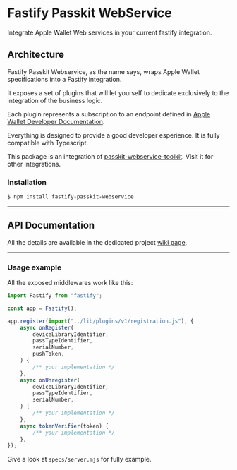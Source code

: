# Fastify Passkit WebService

Integrate Apple Wallet Web services in your current fastify integration.

## Architecture

Fastify Passkit Webservice, as the name says, wraps Apple Wallet specifications into a Fastify integration.

It exposes a set of plugins that will let yourself to dedicate exclusively to the integration of the business logic.

Each plugin represents a subscription to an endpoint defined in [Apple Wallet Developer Documentation](https://developer.apple.com/documentation/walletpasses/adding_a_web_service_to_update_passes).

Everything is designed to provide a good developer esperience. It is fully compatible with Typescript.

This package is an integration of [passkit-webservice-toolkit](https://github.com/alexandercerutti/passkit-webservice-toolkit). Visit it for other integrations.

### Installation

```sh
$ npm install fastify-passkit-webservice
```

---

## API Documentation

All the details are available in the dedicated project [wiki page](https://github.com/alexandercerutti/fastify-passkit-webservice/wiki/API-Documentation-Reference).

---

### Usage example

All the exposed middlewares work like this:

```js
import Fastify from "fastify";

const app = Fastify();

app.register(import("../lib/plugins/v1/registration.js"), {
	async onRegister(
		deviceLibraryIdentifier,
		passTypeIdentifier,
		serialNumber,
		pushToken,
	) {
		/** your implementation */
	},
	async onUnregister(
		deviceLibraryIdentifier,
		passTypeIdentifier,
		serialNumber,
	) {
		/** your implementation */
	},
	async tokenVerifier(token) {
		/** your implementation */
	},
});
```

Give a look at `specs/server.mjs` for fully example.
